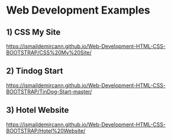 # Web Development Examples

## 1) CSS My Site
https://ismaildemircann.github.io/Web-Development-HTML-CSS-BOOTSTRAP/CSS%20My%20Site/

## 2) Tindog Start
https://ismaildemircann.github.io/Web-Development-HTML-CSS-BOOTSTRAP/TinDog-Start-master/

## 3) Hotel Website
https://ismaildemircann.github.io/Web-Development-HTML-CSS-BOOTSTRAP/Hotel%20Website/
